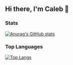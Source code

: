 ## Hi there, I'm Caleb 👋


### Stats
[![Anurag's GitHub stats](https://github-readme-stats.vercel.app/api?username=ecaleb97)](https://github.com/anuraghazra/github-readme-stats)


### Top Languages

[![Top Langs](https://github-readme-stats.vercel.app/api/top-langs/?username=ecaleb97&layout=compact)](https://github.com/anuraghazra/github-readme-stats)
